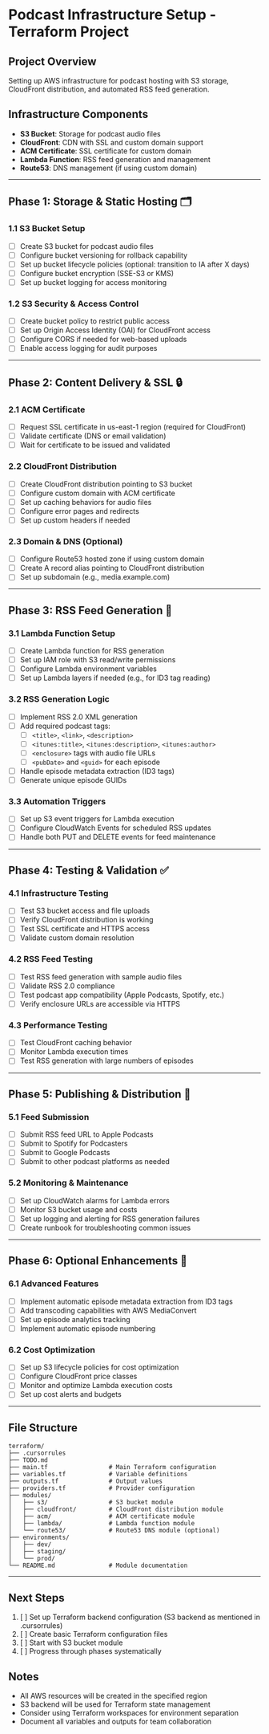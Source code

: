 # Podcast Infrastructure Setup - Terraform Project

## Project Overview
Setting up AWS infrastructure for podcast hosting with S3 storage, CloudFront distribution, and automated RSS feed generation.

## Infrastructure Components
- **S3 Bucket**: Storage for podcast audio files
- **CloudFront**: CDN with SSL and custom domain support
- **ACM Certificate**: SSL certificate for custom domain
- **Lambda Function**: RSS feed generation and management
- **Route53**: DNS management (if using custom domain)

---

## Phase 1: Storage & Static Hosting 🗂️

### 1.1 S3 Bucket Setup
- [ ] Create S3 bucket for podcast audio files
- [ ] Configure bucket versioning for rollback capability
- [ ] Set up bucket lifecycle policies (optional: transition to IA after X days)
- [ ] Configure bucket encryption (SSE-S3 or KMS)
- [ ] Set up bucket logging for access monitoring

### 1.2 S3 Security & Access Control
- [ ] Create bucket policy to restrict public access
- [ ] Set up Origin Access Identity (OAI) for CloudFront access
- [ ] Configure CORS if needed for web-based uploads
- [ ] Enable access logging for audit purposes

---

## Phase 2: Content Delivery & SSL 🔒

### 2.1 ACM Certificate
- [ ] Request SSL certificate in us-east-1 region (required for CloudFront)
- [ ] Validate certificate (DNS or email validation)
- [ ] Wait for certificate to be issued and validated

### 2.2 CloudFront Distribution
- [ ] Create CloudFront distribution pointing to S3 bucket
- [ ] Configure custom domain with ACM certificate
- [ ] Set up caching behaviors for audio files
- [ ] Configure error pages and redirects
- [ ] Set up custom headers if needed

### 2.3 Domain & DNS (Optional)
- [ ] Configure Route53 hosted zone if using custom domain
- [ ] Create A record alias pointing to CloudFront distribution
- [ ] Set up subdomain (e.g., media.example.com)

---

## Phase 3: RSS Feed Generation 📡

### 3.1 Lambda Function Setup
- [ ] Create Lambda function for RSS generation
- [ ] Set up IAM role with S3 read/write permissions
- [ ] Configure Lambda environment variables
- [ ] Set up Lambda layers if needed (e.g., for ID3 tag reading)

### 3.2 RSS Generation Logic
- [ ] Implement RSS 2.0 XML generation
- [ ] Add required podcast tags:
  - [ ] `<title>`, `<link>`, `<description>`
  - [ ] `<itunes:title>`, `<itunes:description>`, `<itunes:author>`
  - [ ] `<enclosure>` tags with audio file URLs
  - [ ] `<pubDate>` and `<guid>` for each episode
- [ ] Handle episode metadata extraction (ID3 tags)
- [ ] Generate unique episode GUIDs

### 3.3 Automation Triggers
- [ ] Set up S3 event triggers for Lambda execution
- [ ] Configure CloudWatch Events for scheduled RSS updates
- [ ] Handle both PUT and DELETE events for feed maintenance

---

## Phase 4: Testing & Validation ✅

### 4.1 Infrastructure Testing
- [ ] Test S3 bucket access and file uploads
- [ ] Verify CloudFront distribution is working
- [ ] Test SSL certificate and HTTPS access
- [ ] Validate custom domain resolution

### 4.2 RSS Feed Testing
- [ ] Test RSS feed generation with sample audio files
- [ ] Validate RSS 2.0 compliance
- [ ] Test podcast app compatibility (Apple Podcasts, Spotify, etc.)
- [ ] Verify enclosure URLs are accessible via HTTPS

### 4.3 Performance Testing
- [ ] Test CloudFront caching behavior
- [ ] Monitor Lambda execution times
- [ ] Test RSS generation with large numbers of episodes

---

## Phase 5: Publishing & Distribution 📢

### 5.1 Feed Submission
- [ ] Submit RSS feed URL to Apple Podcasts
- [ ] Submit to Spotify for Podcasters
- [ ] Submit to Google Podcasts
- [ ] Submit to other podcast platforms as needed

### 5.2 Monitoring & Maintenance
- [ ] Set up CloudWatch alarms for Lambda errors
- [ ] Monitor S3 bucket usage and costs
- [ ] Set up logging and alerting for RSS generation failures
- [ ] Create runbook for troubleshooting common issues

---

## Phase 6: Optional Enhancements 🚀

### 6.1 Advanced Features
- [ ] Implement automatic episode metadata extraction from ID3 tags
- [ ] Add transcoding capabilities with AWS MediaConvert
- [ ] Set up episode analytics tracking
- [ ] Implement automatic episode numbering

### 6.2 Cost Optimization
- [ ] Set up S3 lifecycle policies for cost optimization
- [ ] Configure CloudFront price classes
- [ ] Monitor and optimize Lambda execution costs
- [ ] Set up cost alerts and budgets

---

## File Structure
```
terraform/
├── .cursorrules
├── TODO.md
├── main.tf                 # Main Terraform configuration
├── variables.tf            # Variable definitions
├── outputs.tf              # Output values
├── providers.tf            # Provider configuration
├── modules/
│   ├── s3/                 # S3 bucket module
│   ├── cloudfront/         # CloudFront distribution module
│   ├── acm/                # ACM certificate module
│   ├── lambda/             # Lambda function module
│   └── route53/            # Route53 DNS module (optional)
├── environments/
│   ├── dev/
│   ├── staging/
│   └── prod/
└── README.md               # Module documentation
```

---

## Next Steps
1. [ ] Set up Terraform backend configuration (S3 backend as mentioned in .cursorrules)
2. [ ] Create basic Terraform configuration files
3. [ ] Start with S3 bucket module
4. [ ] Progress through phases systematically

## Notes
- All AWS resources will be created in the specified region
- S3 backend will be used for Terraform state management
- Consider using Terraform workspaces for environment separation
- Document all variables and outputs for team collaboration
